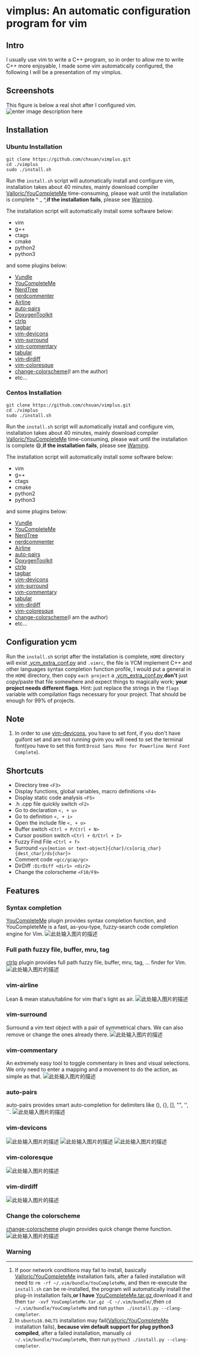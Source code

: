 vimplus: An automatic configuration program for vim
===============================================


Intro
-----
I usually use vim to write a C++ program, so in order to allow me to write C++ more enjoyable, I made some vim automatically configured, the following I will be a presentation of my vimplus.

Screenshots
------------
This figure is below a real shot after I configured vim.
![enter image description here](https://raw.githubusercontent.com/chxuan/vimplus/master/screenshots/main.png)

Installation
------------
### Ubuntu Installation

    git clone https://github.com/chxuan/vimplus.git
    cd ./vimplus
    sudo ./install.sh

Run the `install.sh` script will automatically install and configure vim, installation takes about 40 minutes, mainly download compiler [Valloric/YouCompleteMe][1] time-consuming, please wait until the installation is complete ^ _ ^,**if the installation fails**, please see [Warning](#Warning).

The installation script will automatically install some software below:
 - vim
 - g++ 
 - ctags 
 - cmake
 - python2
 - python3

and some plugins below:

 - [Vundle][2]
 - [YouCompleteMe][3]
 - [NerdTree][4]
 - [nerdcommenter][5]
 - [Airline][6]
 - [auto-pairs][7]
 - [DoxygenToolkit][8]
 - [ctrlp][9]
 - [tagbar][10]
 - [vim-devicons][11]
 - [vim-surround][12]
 - [vim-commentary][13]
 - [tabular][14]
 - [vim-dirdiff][15]
 - [vim-coloresque][16]
 - [change-colorscheme][17](I am the author)
 - etc...

### Centos Installation

    git clone https://github.com/chxuan/vimplus.git
    cd ./vimplus
    sudo ./install.sh

Run the `install.sh` script will automatically install and configure vim, installation takes about 40 minutes, mainly download compiler [Valloric/YouCompleteMe][18] time-consuming, please wait until the installation is complete :smile:,**if the installation fails**, please see [Warning](#Warning).

The installation script will automatically install some software below:
 - vim
 - g++ 
 - ctags 
 - cmake
 - python2
 - python3

and some plugins below:

 - [Vundle][19]
 - [YouCompleteMe][20]
 - [NerdTree][21]
 - [nerdcommenter][22]
 - [Airline][23]
 - [auto-pairs][24]
 - [DoxygenToolkit][25]
 - [ctrlp][26]
 - [tagbar][27]
 - [vim-devicons][28]
 - [vim-surround][29]
 - [vim-commentary][30]
 - [tabular][31]
 - [vim-dirdiff][32]
 - [vim-coloresque][33]
 - [change-colorscheme][34](I am the author)
 - etc...

Configuration ycm
------------
Run the `install.sh` script after the installation is complete, `HOME` directory will exist [.ycm_extra_conf.py][35] and `.vimrc`, the file is YCM implement C++ and other languages syntax completion function profile, I would put a general in the `HOME` directory, then copy `each project` a [.ycm_extra_conf.py][36],**don't** just copy/paste that file somewhere and expect things to magically work; **your project needs different flags**. Hint: just replace the strings in the `flags` variable with compilation flags necessary for your project. That should be enough for 99% of projects.

Note
------------
 1. In order to use [vim-devicons][37], you have to set font, if you don't have guifont set and are not running gvim you will need to set the terminal font(you have to set this font:`Droid Sans Mono for Powerline Nerd Font Complete`).
 
Shortcuts
------------
 - Directory tree `<F3>`
 - Display functions, global variables, macro definitions `<F4>`
 - Display static code analysis `<F5>`
 - .h .cpp file quickly switch `<F2>`
 - Go to declaration `<, + u>`
 - Go to definition `<, + i>`
 - Open the include file `<, + o>`
 - Buffer switch `<Ctrl + P/Ctrl + N>`
 - Cursor position switch `<Ctrl + O/Ctrl + I>`
 - Fuzzy Find File `<Ctrl + f>`
 - Surround `<ys{motion or text-object}{char}/cs{orig_char}{dest_char}/ds{char}>`
 - Comment code `<gcc/gcap/gc>`
 - DirDiff `:DirDiff <dir1> <dir2>`
 - Change the colorscheme `<F10/F9>`

Features
------------
### Syntax completion

[YouCompleteMe][38] plugin provides syntax completion function, and YouCompleteMe is a fast, as-you-type, fuzzy-search code completion engine for Vim.
![此处输入图片的描述][39]

### Full path fuzzy file, buffer, mru, tag
[ctrlp][40] plugin provides full path fuzzy file, buffer, mru, tag, ... finder for Vim.
![此处输入图片的描述][41]

### vim-airline
Lean & mean status/tabline for vim that's light as air.
![此处输入图片的描述][42]

### vim-surround
Surround a vim text object with a pair of symmetrical chars. We can also remove or change the ones already there.
![此处输入图片的描述][43]

### vim-commentary
An extremely easy tool to toggle commentary in lines and visual selections. We only need to enter a mapping and a movement to do the action, as simple as that.
![此处输入图片的描述][44]

### auto-pairs
auto-pairs provides smart auto-completion for delimiters like (), {}, [], "", '', ``.
![此处输入图片的描述][45]

### vim-devicons
![此处输入图片的描述][46]
![此处输入图片的描述][47]
![此处输入图片的描述][48]

### vim-coloresque
![此处输入图片的描述][49]

### vim-dirdiff
![此处输入图片的描述][50]

### Change the colorscheme
[change-colorscheme][51] plugin provides quick change theme function.
![此处输入图片的描述][52]

### <span id="Warning">**Warning**</span>
------------
 1. If poor network conditions may fail to install, basically [Valloric/YouCompleteMe][53] installation fails, after a failed installation will need to `rm -rf ~/.vim/bundle/YouCompleteMe`, and then re-execute the `install.sh` can be re-installed, the program will automatically install the plug-in installation fails,**or I have** [YouCompleteMe.tar.gz][54],download it and then `tar -xvf YouCompleteMe.tar.gz -C ~/.vim/bundle/`,then `cd ~/.vim/bundle/YouCompleteMe` and run `python ./install.py --clang-completer`.
 2. In `ubuntu16.04LTS` installation may fail([Valloric/YouCompleteMe][55] installation fails), **because vim default support for plug python3 compiled**, after a failed installation, manually `cd ~/.vim/bundle/YouCompleteMe`, then run `python3 ./install.py --clang-completer`.


  [1]: https://github.com/Valloric/YouCompleteMe
  [2]: https://github.com/VundleVim/Vundle.vim
  [3]: https://github.com/Valloric/YouCompleteMe
  [4]: https://github.com/scrooloose/nerdtree
  [5]: https://github.com/scrooloose/nerdcommenter
  [6]: https://github.com/vim-airline/vim-airline
  [7]: https://github.com/jiangmiao/auto-pairs
  [8]: https://github.com/vim-scripts/DoxygenToolkit.vim
  [9]: https://github.com/ctrlpvim/ctrlp.vim
  [10]: https://github.com/majutsushi/tagbar
  [11]: https://github.com/ryanoasis/vim-devicons
  [12]: https://github.com/tpope/vim-surround
  [13]: https://github.com/tpope/vim-commentary
  [14]: https://github.com/godlygeek/tabular
  [15]: https://github.com/will133/vim-dirdiff
  [16]: https://github.com/gorodinskiy/vim-coloresque
  [17]: https://github.com/chxuan/change-colorscheme
  [18]: https://github.com/Valloric/YouCompleteMe
  [19]: https://github.com/VundleVim/Vundle.vim
  [20]: https://github.com/Valloric/YouCompleteMe
  [21]: https://github.com/scrooloose/nerdtree
  [22]: https://github.com/scrooloose/nerdcommenter
  [23]: https://github.com/vim-airline/vim-airline
  [24]: https://github.com/jiangmiao/auto-pairs
  [25]: https://github.com/vim-scripts/DoxygenToolkit.vim
  [26]: https://github.com/ctrlpvim/ctrlp.vim
  [27]: https://github.com/majutsushi/tagbar
  [28]: https://github.com/ryanoasis/vim-devicons
  [29]: https://github.com/tpope/vim-surround
  [30]: https://github.com/tpope/vim-commentary
  [31]: https://github.com/godlygeek/tabular
  [32]: https://github.com/will133/vim-dirdiff
  [33]: https://github.com/gorodinskiy/vim-coloresque
  [34]: https://github.com/chxuan/change-colorscheme
  [35]: https://github.com/chxuan/vimplus/blob/master/.ycm_extra_conf.py
  [36]: https://github.com/chxuan/vimplus/blob/master/.ycm_extra_conf.py
  [37]: https://github.com/ryanoasis/vim-devicons
  [38]: https://github.com/VundleVim/Vundle.vim
  [39]: https://camo.githubusercontent.com/1f3f922431d5363224b20e99467ff28b04e810e2/687474703a2f2f692e696d6775722e636f6d2f304f50346f6f642e676966
  [40]: https://github.com/ctrlpvim/ctrlp.vim
  [41]: https://camo.githubusercontent.com/e15ac916ab9a14dd07135cb2d985cc7333200a38/687474703a2f2f692e696d6775722e636f6d2f614f63774877742e706e67
  [42]: https://camo.githubusercontent.com/ba79534309330accd776a8d2a0712f7c4037d7f9/68747470733a2f2f662e636c6f75642e6769746875622e636f6d2f6173736574732f3330363530322f313037323632332f34346332393261302d313439352d313165332d396365362d6463616461336631633533362e676966
  [43]: https://camo.githubusercontent.com/1f02cead8bdcf894f26b0006c44068a33a7dc8e5/687474703a2f2f6a6f65646963617374726f2e636f6d2f7374617469632f70696374757265732f737572726f756e645f656e2e676966
  [44]: https://camo.githubusercontent.com/2f5cb5bc9a964b0d9e623b5b3aff0314294ac841/687474703a2f2f6a6f65646963617374726f2e636f6d2f7374617469632f70696374757265732f636f6d6d656e746172795f656e2e676966
  [45]: https://camo.githubusercontent.com/372b34413e710cdbc95c5a5c1f901baf9e77791d/687474703a2f2f6a6f65646963617374726f2e636f6d2f7374617469632f70696374757265732f736d617274696e7075745f656e2e676966
  [46]: https://raw.githubusercontent.com/wiki/ryanoasis/vim-devicons/screenshots/v0.8.x/nerdtree-1.png
  [47]: https://raw.githubusercontent.com/wiki/ryanoasis/vim-devicons/screenshots/v0.8.x/nerdtree-2.png
  [48]: https://raw.githubusercontent.com/wiki/ryanoasis/vim-devicons/screenshots/v0.8.x/nerdtree-3.png
  [49]: https://camo.githubusercontent.com/70916a51f45b5729332803c5de303f6f1849fc50/68747470733a2f2f7261772e6769746875622e636f6d2f676f726f64696e736b69792f76696d2d636f6c6f7265737175652f6d61737465722f73637265656e2e706e67
  [50]: https://raw.githubusercontent.com/will133/vim-dirdiff/master/screenshot.png
  [51]: https://github.com/chxuan/change-colorscheme
  [52]: https://raw.githubusercontent.com/chxuan/vimplus/master/screenshots/change-colorscheme.gif
  [53]: https://github.com/Valloric/YouCompleteMe
  [54]: http://pan.baidu.com/s/1kUIa1kN
  [55]: https://github.com/Valloric/YouCompleteMe
